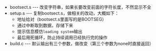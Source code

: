 * bootsect.s   ---  改变字符串，如果长要改变前面的字符长度，不然显示不全
* setup.s      ---   复制bootsect.s，做相关的改动，大概如下：
   + 地址给对（bootsect.s里面写的是BOOTSEG）
   + 通过中断取到数据，存储下来
   + 提示信息模仿`loading system`输出
   + 最后用死循环，防止持续调用已经执行完的操作
* build.c      ---   默认输出有三个参数，做改变（第三个参数为none时直接返回） 
